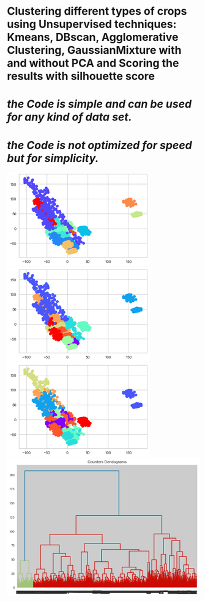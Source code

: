 # Clustering different types of crops using Unsupervised techniques: Kmeans, DBscan, Agglomerative Clustering, GaussianMixture with and without PCA and Scoring the results with silhouette score

# _the Code is simple and can be used for any kind of data set._

# _the Code is not optimized for speed but for simplicity._

![Alt text](ScreenShots/output.png?raw=true)
![Alt text](ScreenShots/output1.png?raw=true)
![Alt text](ScreenShots/output2.png?raw=true)
![Alt text](ScreenShots/output3.png?raw=true)